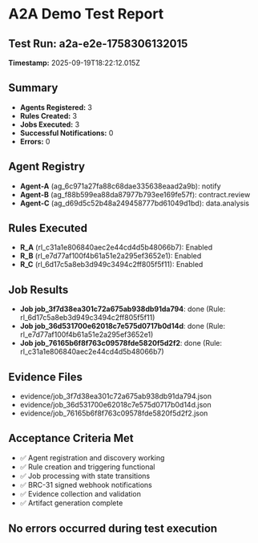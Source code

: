 # A2A Demo Test Report

## Test Run: a2a-e2e-1758306132015
**Timestamp:** 2025-09-19T18:22:12.015Z

## Summary
- **Agents Registered:** 3
- **Rules Created:** 3
- **Jobs Executed:** 3
- **Successful Notifications:** 0
- **Errors:** 0

## Agent Registry
- **Agent-A** (ag_6c971a27fa88c68dae335638eaad2a9b): notify
- **Agent-B** (ag_f88b599ea88da87977b793ee169fe57f): contract.review
- **Agent-C** (ag_d69d5c52b48a249458777bd61049d1bd): data.analysis

## Rules Executed
- **R_A** (rl_c31a1e806840aec2e44cd4d5b48066b7): Enabled
- **R_B** (rl_e7d77af100f4b61a51e2a295ef3652e1): Enabled
- **R_C** (rl_6d17c5a8eb3d949c3494c2ff805f5f11): Enabled

## Job Results
- **Job job_3f7d38ea301c72a675ab938db91da794**: done (Rule: rl_6d17c5a8eb3d949c3494c2ff805f5f11)
- **Job job_36d531700e62018c7e575d0717b0d14d**: done (Rule: rl_e7d77af100f4b61a51e2a295ef3652e1)
- **Job job_76165b6f8f763c09578fde5820f5d2f2**: done (Rule: rl_c31a1e806840aec2e44cd4d5b48066b7)

## Evidence Files
- evidence/job_3f7d38ea301c72a675ab938db91da794.json
- evidence/job_36d531700e62018c7e575d0717b0d14d.json
- evidence/job_76165b6f8f763c09578fde5820f5d2f2.json

## Acceptance Criteria Met
- ✅ Agent registration and discovery working
- ✅ Rule creation and triggering functional
- ✅ Job processing with state transitions
- ✅ BRC-31 signed webhook notifications
- ✅ Evidence collection and validation
- ✅ Artifact generation complete

## No errors occurred during test execution
